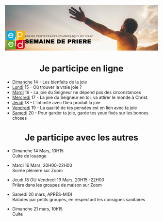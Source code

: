 ![alt text](images/SemaineDePriere.png "Semaine de priere")

<center><h1>Je participe en ligne</h1></center>

- [Dimanche](dimanche.md)
 14 - Les bienfaits de la joie
- [Lundi](lundi.md)
 15 - Où trouver la vraie joie ?
- [Mardi](mardi.md)
 16 - La joie du Seigneur ne dépend pas des circonstances
- [Mercredi](mercredi.md)
 17 - La joie du Seigneur en toi, va attirer le monde à Christ.
- [Jeudi](jeudi.md)
 18 - L’intimité avec Dieu produit la joie
- [Vendredi](vendredi.md)
 19 - La qualité de tes pensées est en lien avec ta joie
- [Samedi](samedi.md)
 20 - Pour garder ta joie, garde tes yeux fixés sur les bonnes choses
 
<center><h1>Je participe avec les autres</h1></center>

- Dimanche 14 Mars, 10H15<br/>
Culte de louange

- Mardi 16 Mars, 20H00-22H00<br/>
Soirée plénière sur Zoom

- Jeudi 18 OU Vendredi 19 Mars, 20H15 -22H00<br/>
Prière dans les groupes de maison sur Zoom

- Samedi 20 mars, APRÈS-MIDI<br/>
Balades par petits groupes, en respectant les consignes sanitaires

- Dimanche 21 mars, 10h15<br/>
Culte
